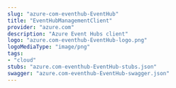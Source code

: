 ```yaml
---
slug: "azure-com-eventhub-EventHub"
title: "EventHubManagementClient"
provider: "azure.com"
description: "Azure Event Hubs client"
logo: "azure.com-eventhub-EventHub-logo.png"
logoMediaType: "image/png"
tags:
- "cloud"
stubs: "azure.com-eventhub-EventHub-stubs.json"
swagger: "azure.com-eventhub-EventHub-swagger.json"
---
```

